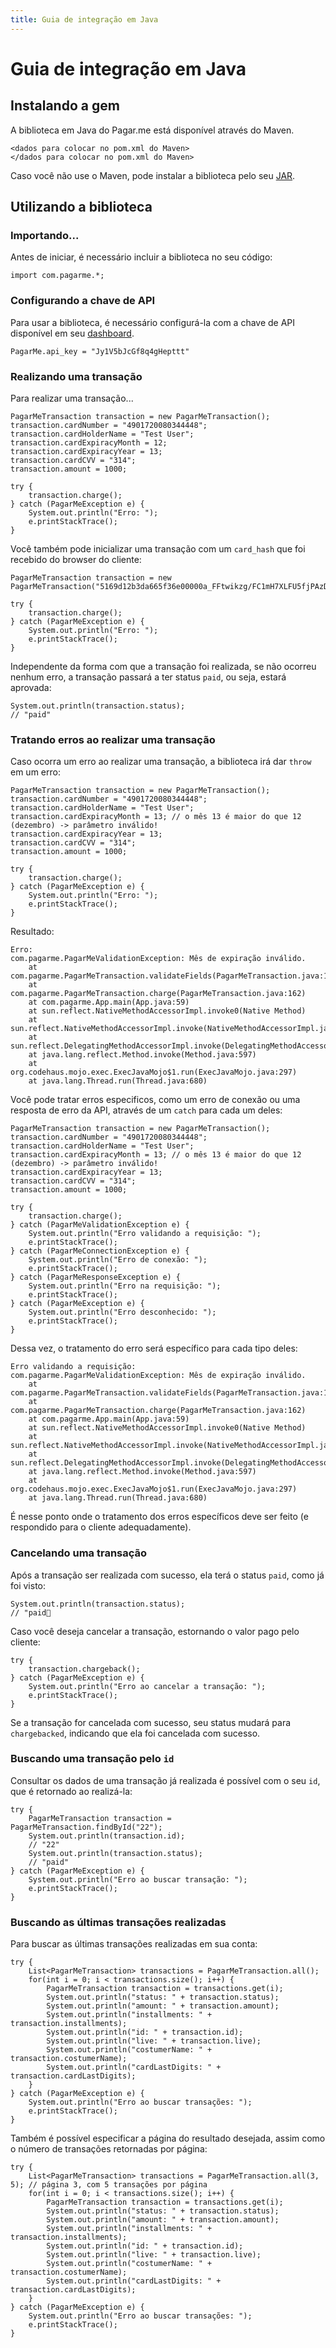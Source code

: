 ```yaml
---
title: Guia de integração em Java
---
```


# Guia de integração em Java

## Instalando a gem

A biblioteca em Java do Pagar.me está disponível através do Maven.

    <dados para colocar no pom.xml do Maven>
    </dados para colocar no pom.xml do Maven>

Caso você não use o Maven, pode instalar a biblioteca pelo seu [JAR](https://github.com/pagarme/pagarme-java).

## Utilizando a biblioteca

### Importando...

Antes de iniciar, é necessário incluir a biblioteca no seu código:

<pre><code data-language="python">import com.pagarme.*;</code></pre>

### Configurando a chave de API

Para usar a biblioteca, é necessário configurá-la com a chave de API disponível em seu [dashboard](http://dashboard.pagar.me/).

<pre><code data-language="java">PagarMe.api_key = "Jy1V5bJcGf8q4gHepttt"</code></pre>

### Realizando uma transação

Para realizar uma transação...

<pre><code data-language="python">PagarMeTransaction transaction = new PagarMeTransaction();
transaction.cardNumber = "4901720080344448";
transaction.cardHolderName = "Test User";
transaction.cardExpiracyMonth = 12;
transaction.cardExpiracyYear = 13;
transaction.cardCVV = "314";
transaction.amount = 1000;

try {
    transaction.charge();
} catch (PagarMeException e) {
    System.out.println("Erro: ");
    e.printStackTrace();
}
</code></pre>

Você também pode inicializar uma transação com um `card_hash` que foi recebido do browser do cliente:

<pre><code data-language="python">PagarMeTransaction transaction = new PagarMeTransaction("5169d12b3da665f36e00000a_FFtwikzg/FC1mH7XLFU5fjPAzDsP0ogeAQh3qXRpHzkIrgDz64lITBUGwio67zm2CQXwbKRjGdRi5J1xFNpQLWnxQsUJAQELcTSGaGtF6RGSu6sq1stp8OLRSNG7wp+xGe8poqxw4S1gOL5JYO7XZp/Uz7rTpKXh3IcRshmX36hh66J6+7l5j0803cGIfMZu3T7nbMjQYIf+yLi8r0O6vL9DQPmqSZ9FBerqFGxWHrxScneaaMVzMpNX/5eneqveVBt88RccytyJG5+HYRHcRyKIbLfmX48L/C22HJeAm3PyzehGHdOmDcsxPtVB+Fgq7SDuB4tHWBT8j6wihOO7ww==")

try {
    transaction.charge();
} catch (PagarMeException e) {
    System.out.println("Erro: ");
    e.printStackTrace();
}
</code></pre>

Independente da forma com que a transação foi realizada, se não ocorreu nenhum erro, a transação passará a ter status `paid`, ou seja, estará aprovada:

<pre><code data-language="javascript">System.out.println(transaction.status);
// "paid"
</code></pre>

### Tratando erros ao realizar uma transação

Caso ocorra um erro ao realizar uma transação, a biblioteca irá dar `throw` em um erro:

<pre><code data-language="python">PagarMeTransaction transaction = new PagarMeTransaction();
transaction.cardNumber = "4901720080344448";
transaction.cardHolderName = "Test User";
transaction.cardExpiracyMonth = 13; // o mês 13 é maior do que 12 (dezembro) -> parâmetro inválido!
transaction.cardExpiracyYear = 13;
transaction.cardCVV = "314";
transaction.amount = 1000;

try {
    transaction.charge();
} catch (PagarMeException e) {
    System.out.println("Erro: ");
    e.printStackTrace();
}
</code></pre>

Resultado:

<pre><code data-language="ruby">Erro:
com.pagarme.PagarMeValidationException: Mês de expiração inválido.
    at com.pagarme.PagarMeTransaction.validateFields(PagarMeTransaction.java:192)
    at com.pagarme.PagarMeTransaction.charge(PagarMeTransaction.java:162)
    at com.pagarme.App.main(App.java:59)
    at sun.reflect.NativeMethodAccessorImpl.invoke0(Native Method)
    at sun.reflect.NativeMethodAccessorImpl.invoke(NativeMethodAccessorImpl.java:39)
    at sun.reflect.DelegatingMethodAccessorImpl.invoke(DelegatingMethodAccessorImpl.java:25)
    at java.lang.reflect.Method.invoke(Method.java:597)
    at org.codehaus.mojo.exec.ExecJavaMojo$1.run(ExecJavaMojo.java:297)
    at java.lang.Thread.run(Thread.java:680)
</code></pre>

Você pode tratar erros especificos, como um erro de conexão ou uma resposta de erro da API, através de um `catch` para cada um deles:

<pre><code data-language="python">PagarMeTransaction transaction = new PagarMeTransaction();
transaction.cardNumber = "4901720080344448";
transaction.cardHolderName = "Test User";
transaction.cardExpiracyMonth = 13; // o mês 13 é maior do que 12 (dezembro) -> parâmetro inválido!
transaction.cardExpiracyYear = 13;
transaction.cardCVV = "314";
transaction.amount = 1000;

try {
    transaction.charge();
} catch (PagarMeValidationException e) {
    System.out.println("Erro validando a requisição: ");
    e.printStackTrace();
} catch (PagarMeConnectionException e) {
    System.out.println("Erro de conexão: ");
    e.printStackTrace();
} catch (PagarMeResponseException e) {
    System.out.println("Erro na requisição: ");
    e.printStackTrace();
} catch (PagarMeException e) {
    System.out.println("Erro desconhecido: ");
    e.printStackTrace();
}
</code></pre>

Dessa vez, o tratamento do erro será específico para cada tipo deles:

<pre><code data-language="ruby">Erro validando a requisição: 
com.pagarme.PagarMeValidationException: Mês de expiração inválido.
    at com.pagarme.PagarMeTransaction.validateFields(PagarMeTransaction.java:192)
    at com.pagarme.PagarMeTransaction.charge(PagarMeTransaction.java:162)
    at com.pagarme.App.main(App.java:59)
    at sun.reflect.NativeMethodAccessorImpl.invoke0(Native Method)
    at sun.reflect.NativeMethodAccessorImpl.invoke(NativeMethodAccessorImpl.java:39)
    at sun.reflect.DelegatingMethodAccessorImpl.invoke(DelegatingMethodAccessorImpl.java:25)
    at java.lang.reflect.Method.invoke(Method.java:597)
    at org.codehaus.mojo.exec.ExecJavaMojo$1.run(ExecJavaMojo.java:297)
    at java.lang.Thread.run(Thread.java:680)
</code></pre>

É nesse ponto onde o tratamento dos erros específicos deve ser feito (e respondido para o cliente adequadamente).

### Cancelando uma transação

Após a transação ser realizada com sucesso, ela terá o status `paid`, como já foi visto:

<pre><code data-language="javascript">System.out.println(transaction.status);
// "paid
</code></pre>

Caso você deseja cancelar a transação, estornando o valor pago pelo cliente:

<pre><code data-language="python">try {
    transaction.chargeback();
} catch (PagarMeException e) {
    System.out.println("Erro ao cancelar a transação: ");
    e.printStackTrace();
}
</code></pre>

Se a transação for cancelada com sucesso, seu status mudará para `chargebacked`, indicando que ela foi cancelada com sucesso.

### Buscando uma transação pelo `id`

Consultar os dados de uma transação já realizada é possível com o seu `id`, que é retornado ao realizá-la:

<pre><code data-language="python">try {
    PagarMeTransaction transaction = PagarMeTransaction.findById("22");
    System.out.println(transaction.id);
    // "22"
    System.out.println(transaction.status);
    // "paid"
} catch (PagarMeException e) {
    System.out.println("Erro ao buscar transação: ");
    e.printStackTrace();
}
</code></pre>

### Buscando as últimas transações realizadas

Para buscar as últimas transações realizadas em sua conta:

<pre><code data-language="python">try {
    List&lt;PagarMeTransaction&gt; transactions = PagarMeTransaction.all();
    for(int i = 0; i < transactions.size(); i++) {
        PagarMeTransaction transaction = transactions.get(i);
        System.out.println("status: " + transaction.status);
        System.out.println("amount: " + transaction.amount);
        System.out.println("installments: " + transaction.installments);
        System.out.println("id: " + transaction.id);
        System.out.println("live: " + transaction.live);
        System.out.println("costumerName: " + transaction.costumerName);
        System.out.println("cardLastDigits: " + transaction.cardLastDigits);
    }
} catch (PagarMeException e) {
    System.out.println("Erro ao buscar transações: ");
    e.printStackTrace();
}
</code></pre>

Também é possível especificar a página do resultado desejada, assim como o número de transações retornadas por página:

<pre><code data-language="python">try {
    List&lt;PagarMeTransaction&gt; transactions = PagarMeTransaction.all(3, 5); // página 3, com 5 transações por página
    for(int i = 0; i < transactions.size(); i++) {
        PagarMeTransaction transaction = transactions.get(i);
        System.out.println("status: " + transaction.status);
        System.out.println("amount: " + transaction.amount);
        System.out.println("installments: " + transaction.installments);
        System.out.println("id: " + transaction.id);
        System.out.println("live: " + transaction.live);
        System.out.println("costumerName: " + transaction.costumerName);
        System.out.println("cardLastDigits: " + transaction.cardLastDigits);
    }
} catch (PagarMeException e) {
    System.out.println("Erro ao buscar transações: ");
    e.printStackTrace();
}
</code></pre>
